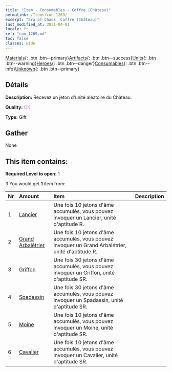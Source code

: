 ```yaml
---
title: "Item - Consumables - Coffre (Château)"
permalink: /Items/con_1269/
excerpt: "Era of Chaos  Coffre (Château)"
last_modified_at: 2021-04-01
locale: fr
ref: "con_1269.md"
toc: false
classes: wide
---
```

 [Materials](/fr/Items/){: .btn .btn--primary}[Artifacts](/fr/Items/Artifacts/){: .btn .btn--success}[Units](/fr/Items/Units/){: .btn .btn--warning}[Heroes](/fr/Items/Heroes/){: .btn .btn--danger}[Consumables](/fr/Items/Consumables/){: .btn .btn--info}[Unknown](/fr/Items/Unknown/){: .btn .btn--primary}

## Détails
 **Description:** Recevez un jeton d'unité aléatoire du Château.

 **Quality:** <span style="color: #DA70D6">OK</span>

 **Type:** Gift

## Gather

  None

## This item contains:

 **Required Level to open:** 1

 3 You would get **1** item  from:

  | Nr | Amount |     Item    | Description |
  |:---|:-------|:------------|:-----------:|
  | 1 | [Lancier](/fr/Items/unt_190/) | Une fois 10 jetons d'âme accumulés, vous pouvez invoquer un Lancier, unité d'aptitude R. | 
  | 2 | [Grand Arbalétrier](/fr/Items/unt_191/) | Une fois 10 jetons d'âme accumulés, vous pouvez invoquer un Grand Arbalétrier, unité d'aptitude R. | 
  | 3 | [Griffon](/fr/Items/unt_192/) | Une fois 30 jetons d'âme accumulés, vous pouvez invoquer un Griffon, unité d'aptitude SR. | 
  | 4 | [Spadassin](/fr/Items/unt_193/) | Une fois 30 jetons d'âme accumulés, vous pouvez invoquer un Spadassin, unité d'aptitude SR. | 
  | 5 | [Moine](/fr/Items/unt_194/) | Une fois 10 jetons d'âme accumulés, vous pouvez invoquer un Moine, unité d'aptitude SR. | 
  | 6 | [Cavalier ](/fr/Items/unt_195/) | Une fois 10 jetons d'âme accumulés, vous pouvez invoquer un Cavalier, unité d'aptitude SR. | 
